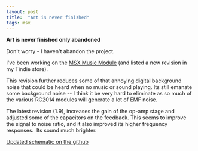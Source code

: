 ```yaml
---
layout: post
title:  "Art is never finished"
tags: msx
---
```


<strong>Art is never finished only abandoned</strong>

Don't worry - I haven't abandon the project.

I've been working on the <a href="https://www.tindie.com/products/dinotron/ym2413-msx-music-module-designed-for-rc2014/">MSX Music Module</a> (and listed a new revision in my Tindie store).

This revision further reduces some of that annoying digital background noise that could be heard when no music or sound playing. Its still emanate some background noise -- I think it be very hard to eliminate as so much of the various RC2014 modules will generate a lot of EMF noise.

The latest revision (1.9), increases the gain of the op-amp stage and adjusted some of the capacitors on the feedback.&nbsp;This seems to improve the signal to noise ratio, and it also improved its higher frequency responses.&nbsp; Its sound much brighter.

<a href="https://github.com/vipoo/yellow-msx-series-for-rc2014/blob/main/music/schematic-v1.9.pdf">Updated schematic on the github</a>

